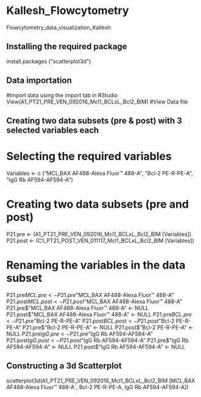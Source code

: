 # Kallesh_Flowcytometry
Flowcytometry_data_visualization_Kallesh

## Installing the required package
install.packages ("scatterplot3d")

## Data importation
#Import data using the import tab in RStudio
View(A1_PT21_PRE_VEN_092016_Mcl1_BCLxL_Bcl2_BIM) #View Data file 

## Creating two data subsets (pre & post) with 3 selected variables each
# Selecting the required variables
Variables <- c ("MCL,BAX AF488-Alexa Fluor™ 488-A", "Bcl-2 PE-R-PE-A", "IgG Rb AF594-AF594-A")
# Creating two data subsets (pre and post)
P21.pre <- (A1_PT21_PRE_VEN_092016_Mcl1_BCLxL_Bcl2_BIM [Variables])
P21.post <- (C1_PT21_POST_VEN_011117_Mcl1_BCLxL_Bcl2_BIM [Variables])
# Renaming the variables in the data subset
P21.pre$MCL.pre <- P21.pre$"MCL,BAX AF488-Alexa Fluor™ 488-A"
P21.post$MCL.post <- P21.post$"MCL,BAX AF488-Alexa Fluor™ 488-A"   
P21.pre$"MCL,BAX AF488-Alexa Fluor™ 488-A" <- NULL
P21.post$"MCL,BAX AF488-Alexa Fluor™ 488-A" <- NULL
P21.pre$BCL.pre <- P21.pre$"Bcl-2 PE-R-PE-A"
P21.post$BCL.post <- P21.post$"Bcl-2 PE-R-PE-A"
P21.pre$"Bcl-2 PE-R-PE-A" <- NULL
P21.post$"Bcl-2 PE-R-PE-A" <- NULL
P21.pre$IgG.pre <- P21.pre$"IgG Rb AF594-AF594-A"
P21.post$IgG.post <- P21.post$"IgG Rb AF594-AF594-A"
P21.pre$"IgG Rb AF594-AF594-A" <- NULL
P21.post$"IgG Rb AF594-AF594-A" <- NULL






## Constructing a 3d Scatterplot
scatterplot3d(A1_PT21_PRE_VEN_092016_Mcl1_BCLxL_Bcl2_BIM [MCL,BAX AF488-Alexa Fluor™ 488-A`, Bcl-2 PE-R-PE-A, IgG Rb AF594-AF594-A])
